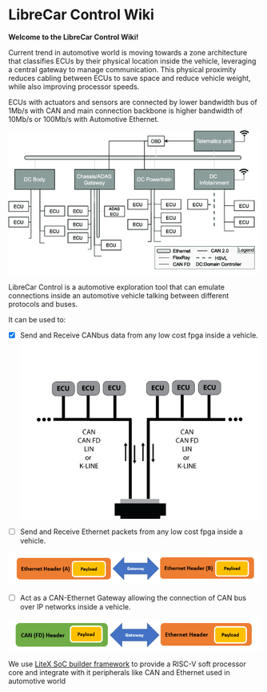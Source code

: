 # LibreCar Control Wiki

**Welcome to the LibreCar Control Wiki!**

Current trend in  automotive world is moving towards a zone architecture that classifies ECUs by their physical location inside the vehicle, leveraging a central gateway to manage communication. This physical proximity reduces cabling between ECUs to save space and reduce vehicle weight, while also improving processor speeds.

ECUs with actuators and sensors are connected by lower bandwidth bus of 1Mb/s with CAN and main connection backbone is higher bandwidth of 10Mb/s or 100Mb/s with Automotive Ethernet.  


 ![Zonal Architecture](zone-arch.png)


LibreCar Control is a automotive exploration tool that can emulate connections inside an automotive vehicle talking between different protocols and buses. 

It can be used to:

- [x] Send and Receive CANbus data from any low cost fpga inside a vehicle.
 ![CAN-Gateway](CAN-Gateway.png)

- [ ] Send and Receive Ethernet packets from any low cost fpga inside a vehicle.

![ethernet2](ethernet2.png)

- [ ] Act as a CAN-Ethernet Gateway allowing the connection of CAN bus over IP networks inside a vehicle.

![can-ethernet](can-ethernet.png) 



We use [LiteX SoC builder framework](https://github.com/enjoy-digital/litex) to provide a RISC-V soft processor core and integrate with it peripherals like CAN and Ethernet used in automotive world
